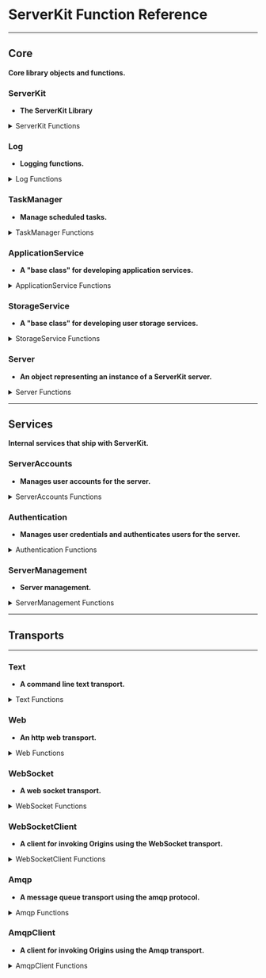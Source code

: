 
# ServerKit Function Reference

---

## Core
**Core library objects and functions.**


### ServerKit
- **The ServerKit Library**

<details>
<summary>
ServerKit Functions
</summary>

| Category | Type | Function | Parameters | Summary |
|----------|------|----------|------------|---------|
| General | Sync | NewServer | ( ApplicationName, ApplicationPath, ServerOptions ) | Returns a new Server object. |
</details>


### Log
- **Logging functions.**

<details>
<summary>
Log Functions
</summary>

| Category | Type | Function | Parameters | Summary |
|----------|------|----------|------------|---------|
| Logging |  | debug | ( Message ) | Outputs a (d)ebug message. |
| Logging |  | trace | ( Message ) | Outputs a (t)race message. |
| Logging |  | info | ( Message ) | Outputs an (i)nformational message. |
| Logging |  | warn | ( Message ) | Outputs a (w)arning message. |
| Logging |  | error | ( Message ) | Outputs an (e)rror message. |
| Logging |  | fatal | ( Message ) | Outputs a (f)atal error message. |
</details>


### TaskManager
- **Manage scheduled tasks.**

<details>
<summary>
TaskManager Functions
</summary>

| Category | Type | Function | Parameters | Summary |
|----------|------|----------|------------|---------|
| Tasks | Sync | ScheduleTask | ( TaskName, TaskCron, InvokeFunction ) | Schedules or unschedules a task. |
| Tasks | Sync | StopAllTasks | ( ) | Unschedules and stops all tasks. |
</details>


### ApplicationService
- **A "base class" for developing application services.**

<details>
<summary>
ApplicationService Functions
</summary>

| Category | Type | Function | Parameters | Summary |
|----------|------|----------|------------|---------|
| Module Control | Sync | InitializeModule | ( ) | Perform any one-time initialization for the module. |
| Module Control | Sync | StartupModule | ( ) | Start the module. |
| Module Control | Sync | ShutdownModule | ( ) | Shut down the module. |
</details>


### StorageService
- **A "base class" for developing user storage services.**

<details>
<summary>
StorageService Functions
</summary>

| Category | Type | Function | Parameters | Summary |
|----------|------|----------|------------|---------|
| Module Control | Sync | InitializeModule | ( ) | Perform any one-time initialization for the module. |
| Module Control | Sync | StartupModule | ( ) | Start the module. |
| Module Control | Sync | ShutdownModule | ( ) | Shut down the module. |
| Storage Control | Sync | InitializeStorage | ( ) | Perform any one-time initialization for the storage. Must be called by InitializeModule. |
| Storage Control | Sync | StartupStorage | ( ) | Start the storage. Must be called by StartupModule. |
| Storage Control | Sync | ShutdownStorage | ( ) | Shut down the storage. Must be called by ShutdownModule. |
| Internal | Async | NewStorageItem | ( User, Prototype ) | Initializes a new data item based upon the service's Item definition. |
| Service Call | Async | StorageCount | ( User, Criteria ) | Returns the number of objects that match the Criteria. |
| Service Call | Async | StorageFindOne | ( User, Criteria ) | Returns the first object that matches the Criteria. |
| Service Call | Async | StorageFindMany | ( User, Criteria ) | Returns all objects that match the Criteria. |
| Service Call | Async | StorageCreateOne | ( User, Prototype ) | Create and store a new object for the User. |
| Service Call | Async | StorageWriteOne | ( User, Criteria, DataObject ) | Update an existing object that matches the Criteria. |
| Service Call | Async | StorageDeleteOne | ( User, Criteria ) | Deletes the first object that matches the Criteria. |
| Service Call | Async | StorageDeleteMany | ( User, Criteria ) | Deletes all objects that match the Criteria. |
| Service Call | Async | StorageShare | ( User, Criteria, Readers, Writers, MakePublic ) | Shares all objects that match the Criteria with other users. |
| Service Call | Async | StorageUnshare | ( User, Criteria, NotReaders, NotWriters, MakeNotPublic ) | Unshares all objects that match the Criteria with other users. |
| Service View | Async | List | ( User, Criteria ) | Returns an html page that lists all objects. |
| Service View | Async | Item | ( User, ItemID, PageOp ) | Returns an html page that can view, edit, delete, or add a single object. |
| Service View | Async | Share | ( User, ItemID ) | Returns an html page that can share and unshare a single object. |
</details>


### Server
- **An object representing an instance of a ServerKit server.**

<details>
<summary>
Server Functions
</summary>

| Category | Type | Function | Parameters | Summary |
|----------|------|----------|------------|---------|
| Server Control | Async | Initialize | ( ) | Initializes the Server, Services, and Transports. |
| Server Control | Async | Startup | ( ) | Starts the server. Starts Services and Transports. |
| Server Control | Async | Shutdown | ( ) | Shuts down the server. Also shuts down all Services and Transports. |
| Server Control | Sync | InstallAutoShutdown | ( ) | Intercept SIGHUP, SIGINT, SIGTERM and gracefully shut down when process exits. |
| Application | Sync | NewServerModule | ( Definition, Defaults ) | Creates a new blank ServerModule. |
| Application | Sync | NewApplicationService | ( Definition, Defaults ) | Creates a new blank ApplicationService. |
| Application | Sync | NewStorageService | ( Definition, Defaults ) | Creates a new blank StorageService. |
| Application | Sync | MakeSafeName | ( Name ) | Ensures that a name is safe for use with the server: _-~[a-z][A-Z][0-9] |
| Internal | Sync | ValidateModule | ( Module ) | Called for each service and transport during Server.Initialize(). |
| Service | Sync | ResolveApplicationPath | ( Path ) | Resolves and returns the given Path, relative to the Application Folder. |
| Service | Sync | NewOriginDefinition | ( Definition, OriginFunction ) | Create a new Origin definition. |
| Service | Sync | NewFieldDefinition | ( Definition ) | Create a new field definition to describe a Service Item or Origin Parameter. |
| Service | Async | VisitOrigins | ( Callback ) | Iterates through all origins in all services and calls Callback for each. |
| Service | Async | VisitViews | ( Callback ) | Iterates through all views in all services and calls Callback for each. |
| Service | Sync | VisitOriginsSync | ( Callback ) | Iterates through all origins in all services and calls Callback for each. |
| Service | Sync | VisitViewsSync | ( Callback ) | Iterates through all views in all services and calls Callback for each. |
| Transport | Sync | ValidateFieldValues | ( FieldDefinitions, FieldValues ) | Validate a set of values against a given definition. |
| Transport | Sync | AuthorizeOriginAccess | ( User, Origin ) | Tests if User has access to a specific Origin. |
| Transport | Sync | InvocationTracer | ( UserName, TransportName, RouteName, Parameters ) | Helper middleware to trace Origin invocations. |
</details>

---

## Services
**Internal services that ship with ServerKit.**


### ServerAccounts
- **Manages user accounts for the server.**

<details>
<summary>
ServerAccounts Functions
</summary>

| Category | Type | Function | Parameters | Summary |
|----------|------|----------|------------|---------|
| Internal | Async | FindOrCreateUser | ( UserInfo ) | Finds or creates a User in the accounts storage. |
| Internal | Async | NewStorageItem | ( User, Prototype ) | Initializes a new data item based upon the service's Item definition. |
| Service Call | Async | StorageCount | ( User, Criteria ) | Returns the number of objects that match the Criteria. |
| Service Call | Async | StorageFindOne | ( User, Criteria ) | Returns the first object that matches the Criteria. |
| Service Call | Async | StorageFindMany | ( User, Criteria ) | Returns all objects that match the Criteria. |
| Service Call | Async | StorageCreateOne | ( User, Prototype ) | Create and store a new object for the User. |
| Service Call | Async | StorageWriteOne | ( User, Criteria, DataObject ) | Update an existing object that matches the Criteria. |
| Service Call | Async | StorageDeleteOne | ( User, Criteria ) | Deletes the first object that matches the Criteria. |
| Service Call | Async | StorageDeleteMany | ( User, Criteria ) | Deletes all objects that match the Criteria. |
</details>


### Authentication
- **Manages user credentials and authenticates users for the server.**

<details>
<summary>
Authentication Functions
</summary>

| Category | Type | Function | Parameters | Summary |
|----------|------|----------|------------|---------|
| Internal | Async | ConnectSession | ( SessionToken ) | Allows transports to recover and reuse sessions. |
| Service Call | Async | Signup | ( User, UserEmail, Password, UserName ) | Creates a new server account for the user. |
| Service Call | Async | Login | ( User, UserEmail, Password ) | Logs a user in and creates a new session. |
| Service Call | Async | Logout | ( User, UserEmail ) | Logs a user out and destroys the session. |
</details>


### ServerManagement
- **Server management.**

<details>
<summary>
ServerManagement Functions
</summary>

| Category | Type | Function | Parameters | Summary |
|----------|------|----------|------------|---------|
| Service Call | Async | Diagnostics | ( User ) | Returns diagnostic information, including cpu and memory usage. |
| Service Call | Async | RestartServer | ( User ) | Restarts the server. |
| Service Call | Async | StopServer | ( User ) | Stops the server. |
| Service View | Async | Explorer | ( ) | A view to explore and invoke service origins. |
</details>

---

## Transports
****


### Text
- **A command line text transport.**

<details>
<summary>
Text Functions
</summary>

| Category | Type | Function | Parameters | Summary |
|----------|------|----------|------------|---------|
| Internal | Async | ParseCommandString | ( CommandString ) | Parses a string containing a command name and paramters. |
| Internal | Async | InvokeCommand | ( SessionToken, Command ) | Invokes an Origin with the command name and paramters. |
| Internal | Async | InvokeCommandString | ( SessionID, CommandString ) | Parses and invokes a string containing a command name and paramters. |
</details>


### Web
- **An http web transport.**

<details>
<summary>
Web Functions
</summary>

| Category | Type | Function | Parameters | Summary |
|----------|------|----------|------------|---------|
| Internal | Sync | ServerAddress | ( ) | Returns the server address (e.g. "http://localhost: 42") |
| Internal | Sync | ServerPath | ( ) | Returns the server's root path |
| Internal | Sync | ServicesPath | ( ) | Returns the custom path (including the server path) for service api calls. |
| Internal | Sync | PublicPath | ( ) | Returns the custom path (including the server path) for public files. |
| Internal | Sync | GetServerCookie | ( WebRequest ) | Returns the server cookie value from the request headers. |
| Internal | Sync | SetServerCookie | ( WebResponse, SessionToken ) | Sets the server cookie value in the response headers. |
| Internal | Sync | AuthenticationGate | ( Origin ) | Returns an Express middleware that validates the session. |
| Internal | Sync | AuthorizationGate | ( Origin ) | Returns an Express middleware that authorizes the user to access an origin. |
| Internal | Sync | InvocationGate | ( Origin, RouteName, Invocation ) | Returns an Express middleware that invokes an origin an returns the result. |
| Internal | Sync | GetUserViews | ( User, OnlyNoRequiredFields = true ) | Returns the Views that the user has access to. |
</details>


### WebSocket
- **A web socket transport.**

<details>
<summary>
WebSocket Functions
</summary>

| Category | Type | Function | Parameters | Summary |
|----------|------|----------|------------|---------|
| Internal | Sync | ServerAddress | ( ) | Returns the server address (e.g. "http://localhost: 42") |
| Internal | Sync | ServerPath | ( ) | Returns the server's root path |
| Internal | Async | NewWebSocketClient | ( SessionToken_or_UserEmail, Password ) | Creates a new client and establishes a session. |
</details>


### WebSocketClient
- **A client for invoking Origins using the WebSocket transport.**

<details>
<summary>
WebSocketClient Functions
</summary>

| Category | Type | Function | Parameters | Summary |
|----------|------|----------|------------|---------|
| Internal | Async | Call | ( RouteName, Parameters ) | Calls an origin on the server. |
| Internal | Async | Close | ( ) | Closes the client connection to the server. |
</details>


### Amqp
- **A message queue transport using the amqp protocol.**

<details>
<summary>
Amqp Functions
</summary>

| Category | Type | Function | Parameters | Summary |
|----------|------|----------|------------|---------|
| Internal | Async | NewAmqpClient | ( SessionToken_or_UserEmail, Password ) | Creates a new client and establishes a session. |
</details>


### AmqpClient
- **A client for invoking Origins using the Amqp transport.**

<details>
<summary>
AmqpClient Functions
</summary>

| Category | Type | Function | Parameters | Summary |
|----------|------|----------|------------|---------|
| Internal | Async | Call | ( RouteName, Parameters ) | Calls an origin on the server. |
| Internal | Async | Close | ( ) | Closes the client connection to the server. |
</details>
